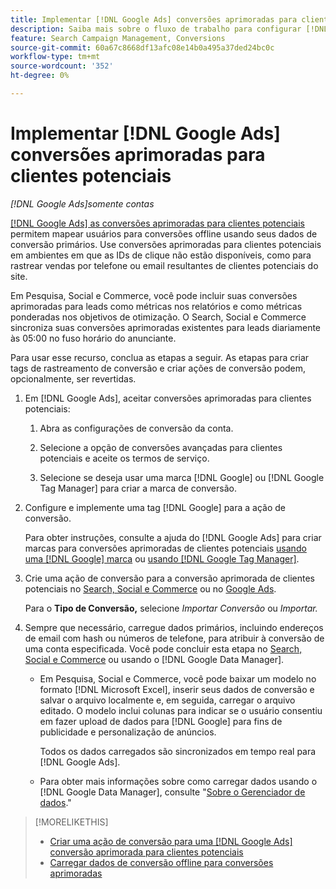 ```yaml
---
title: Implementar [!DNL Google Ads] conversões aprimoradas para clientes potenciais
description: Saiba mais sobre o fluxo de trabalho para configurar [!DNL Google Ads] conversões avançadas para clientes potenciais.
feature: Search Campaign Management, Conversions
source-git-commit: 60a67c8668df13afc08e14b0a495a37ded24bc0c
workflow-type: tm+mt
source-wordcount: '352'
ht-degree: 0%

---
```


# Implementar [!DNL Google Ads] conversões aprimoradas para clientes potenciais

*[!DNL Google Ads]somente contas*

[[!DNL Google Ads] as conversões aprimoradas para clientes potenciais](https://support.google.com/google-ads/answer/9888656) permitem mapear usuários para conversões offline usando seus dados de conversão primários. Use conversões aprimoradas para clientes potenciais em ambientes em que as IDs de clique não estão disponíveis, como para rastrear vendas por telefone ou email resultantes de clientes potenciais do site.

Em Pesquisa, Social e Commerce, você pode incluir suas conversões aprimoradas para leads como métricas nos relatórios e como métricas ponderadas nos objetivos de otimização. O Search, Social e Commerce sincroniza suas conversões aprimoradas existentes para leads diariamente às 05:00 no fuso horário do anunciante.

Para usar esse recurso, conclua as etapas a seguir. As etapas para criar tags de rastreamento de conversão e criar ações de conversão podem, opcionalmente, ser revertidas.

1. Em [!DNL Google Ads], aceitar conversões aprimoradas para clientes potenciais:

   1. Abra as configurações de conversão da conta.

   1. Selecione a opção de conversões avançadas para clientes potenciais e aceite os termos de serviço.

   1. Selecione se deseja usar uma marca [!DNL Google] ou [!DNL Google Tag Manager] para criar a marca de conversão.


1. Configure e implemente uma tag [!DNL Google] para a ação de conversão.

   Para obter instruções, consulte a ajuda do [!DNL Google Ads] para criar marcas para conversões aprimoradas de clientes potenciais [usando uma [!DNL Google] marca](https://support.google.com/google-ads/answer/11021502) ou [usando [!DNL Google Tag Manager]](https://support.google.com/google-ads/answer/11347292).

1. Crie uma ação de conversão para a conversão aprimorada de clientes potenciais no [Search, Social e Commerce](/help/search-social-commerce/admin/conversion-metrics/conversion-action-google.md) ou no [Google Ads](https://support.google.com/google-ads/answer/12216226).

   Para o **Tipo de Conversão,** selecione *Importar Conversão* ou *Importar.*

1. Sempre que necessário, carregue dados primários, incluindo endereços de email com hash ou números de telefone, para atribuir à conversão de uma conta especificada. Você pode concluir esta etapa no [Search, Social e Commerce](/help/search-social-commerce/admin/conversion-metrics/upload-data-offline-conversions.md) ou usando o [!DNL Google Data Manager].

   * Em Pesquisa, Social e Commerce, você pode baixar um modelo no formato [!DNL Microsoft Excel], inserir seus dados de conversão e salvar o arquivo localmente e, em seguida, carregar o arquivo editado. O modelo inclui colunas para indicar se o usuário consentiu em fazer upload de dados para [!DNL Google] para fins de publicidade e personalização de anúncios.

     Todos os dados carregados são sincronizados em tempo real para [!DNL Google Ads].

   * Para obter mais informações sobre como carregar dados usando o [!DNL Google Data Manager], consulte &quot;[Sobre o Gerenciador de dados](https://support.google.com/google-ads/answer/14639041).&quot;

>[!MORELIKETHIS]
>
>* [Criar uma ação de conversão para uma [!DNL Google Ads] conversão aprimorada para clientes potenciais](/help/search-social-commerce/admin/conversion-metrics/conversion-action-google.md)
>* [Carregar dados de conversão offline para conversões aprimoradas](/help/search-social-commerce/admin/conversion-metrics/upload-data-offline-conversions.md)
